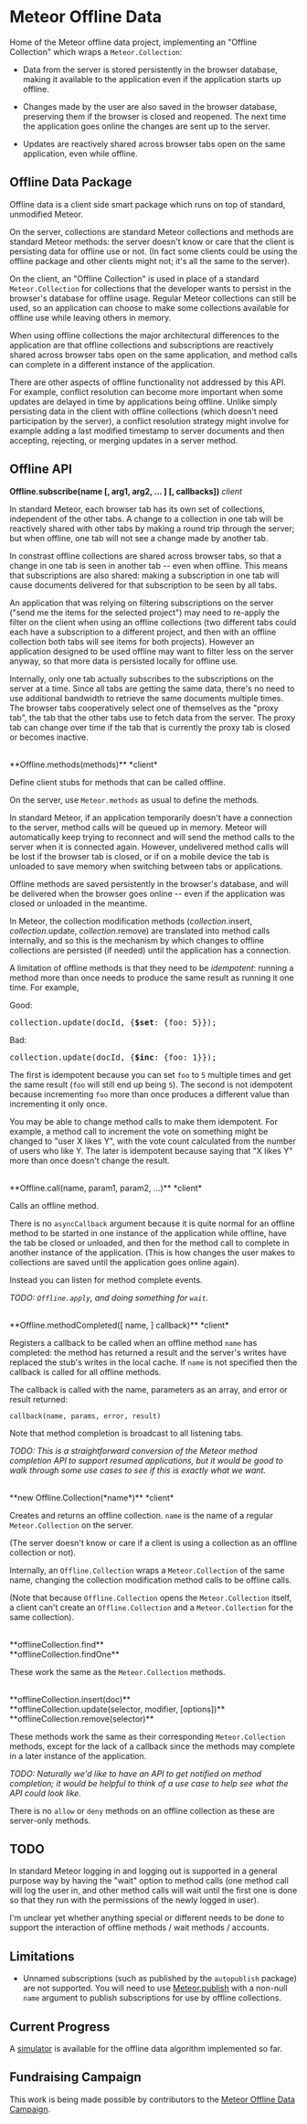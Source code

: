 # Meteor Offline Data #

Home of the Meteor offline data project, implementing an "Offline
Collection" which wraps a `Meteor.Collection`:

* Data from the server is stored persistently in the browser database,
making it available to the application even if the application starts
up offline.

* Changes made by the user are also saved in the browser database,
preserving them if the browser is closed and reopened. The next time
the application goes online the changes are sent up to the server.

* Updates are reactively shared across browser tabs open on the same
application, even while offline.


## Offline Data Package

Offline data is a client side smart package which runs on top of
standard, unmodified Meteor.

On the server, collections are standard Meteor collections and methods
are standard Meteor methods: the server doesn't know or care that the
client is persisting data for offline use or not.  (In fact some
clients could be using the offline package and other clients might
not; it's all the same to the server).

On the client, an "Offline Collection" is used in place of a standard
`Meteor.Collection` for collections that the developer wants to
persist in the browser's database for offline usage.  Regular Meteor
collections can still be used, so an application can choose to make
some collections available for offline use while leaving others in
memory.

When using offline collections the major architectural differences to
the application are that offline collections and subscriptions are
reactively shared across browser tabs open on the same application,
and method calls can complete in a different instance of the
application.

There are other aspects of offline functionality not addressed
by this API.  For example, conflict resolution can become more
important when some updates are delayed in time by applications being
offline.  Unlike simply persisting data in the client with offline
collections (which doesn't need participation by the server), a
conflict resolution strategy might involve for example adding a last
modified timestamp to server documents and then accepting, rejecting,
or merging updates in a server method.


## Offline API

**Offline.subscribe(name [, arg1, arg2, ... ] [, callbacks])**
*client*

In standard Meteor, each browser tab has its own set of collections,
independent of the other tabs.  A change to a collection in one tab
will be reactively shared with other tabs by making a round trip
through the server; but when offline, one tab will not see a change
made by another tab.

In constrast offline collections are shared across browser tabs, so
that a change in one tab is seen in another tab -- even when offline.
This means that subscriptions are also shared: making a subscription
in one tab will cause documents delivered for that subscription to be
seen by all tabs.

An application that was relying on filtering subscriptions on the
server ("send me the items for the selected project") may need to
re-apply the filter on the client when using an offline collections
(two different tabs could each have a subscription to a different
project, and then with an offline collection both tabs will see items
for both projects).  However an application designed to be used
offline may want to filter less on the server anyway, so that more
data is persisted locally for offline use.

Internally, only one tab actually subscribes to the subscriptions on
the server at a time.  Since all tabs are getting the same data,
there's no need to use additional bandwidth to retrieve the same
documents multiple times.  The browser tabs cooperatively select one
of themselves as the "proxy tab", the tab that the other tabs use to
fetch data from the server.  The proxy tab can change over time if the
tab that is currently the proxy tab is closed or becomes inactive.


<br>
**Offline.methods(methods)**  *client*

Define client stubs for methods that can be called offline.

On the server, use `Meteor.methods` as usual to define the methods.

In standard Meteor, if an application temporarily doesn't have a
connection to the server, method calls will be queued up in memory.
Meteor will automatically keep trying to reconnect and will send the
method calls to the server when it is connected again.  However,
undelivered method calls will be lost if the browser tab is closed, or
if on a mobile device the tab is unloaded to save memory when
switching between tabs or applications.

Offline methods are saved persistently in the browser's database, and
will be delivered when the browser goes online -- even if the
application was closed or unloaded in the meantime.

In Meteor, the collection modification methods
(<em>collection</em>.insert, <em>collection</em>.update,
<em>collection</em>.remove) are translated into method calls
internally, and so this is the mechanism by which changes to offline
collections are persisted (if needed) until the application has a
connection.

A limitation of offline methods is that they need to be *idempotent*:
running a method more than once needs to produce the same result as
running it one time.  For example,

Good:
<pre>collection.update(docId, {<b>$set</b>: {foo: 5}});</pre>

Bad:
<pre>collection.update(docId, {<b>$inc</b>: {foo: 1}});</pre>

The first is idempotent because you can set `foo` to `5` multiple
times and get the same result (`foo` will still end up being `5`).
The second is not idempotent because incrementing `foo` more than once
produces a different value than incrementing it only once.

You may be able to change method calls to make them idempotent.  For
example, a method call to increment the vote on something might be
changed to "user X likes Y", with the vote count calculated from the
number of users who like Y.  The later is idempotent because saying
that "X likes Y" more than once doesn't change the result.


<br>
**Offline.call(name, param1, param2, ...)**  *client*

Calls an offline method.

There is no `asyncCallback` argument because it is quite normal for an
offline method to be started in one instance of the application while
offline, have the tab be closed or unloaded, and then for the method
call to complete in another instance of the application.  (This is how
changes the user makes to collections are saved until the application
goes online again).

Instead you can listen for method complete events.

*TODO: `Offline.apply`, and doing something for `wait`.*


<br>
**Offline.methodCompleted([ name, ] callback)**  *client*

Registers a callback to be called when an offline method `name` has
completed: the method has returned a result and the server's writes
have replaced the stub's writes in the local cache.  If `name` is not
specified then the callback is called for all offline methods.

The callback is called with the name, parameters as an array, and
error or result returned:

    callback(name, params, error, result)

Note that method completion is broadcast to all listening tabs.

*TODO: This is a straightforward conversion of the Meteor method
completion API to support resumed applications, but it would be good
to walk through some use cases to see if this is exactly what we
want.*


<br>
**new Offline.Collection(*name*)**  *client*

Creates and returns an offline collection.  `name` is the name of a
regular `Meteor.Collection` on the server.

(The server doesn't know or care if a client is using a collection as
an offline collection or not).

Internally, an `Offline.Collection` wraps a `Meteor.Collection` of the
same name, changing the collection modification method calls to be
offline calls.

(Note that because `Offline.Collection` opens the `Meteor.Collection`
itself, a client can't create an `Offline.Collection` and a
`Meteor.Collection` for the same collection).

<br>
**offlineCollection.find**
<br>**offlineCollection.findOne**

These work the same as the `Meteor.Collection` methods.

<br>
**offlineCollection.insert(doc)**
<br>**offlineCollection.update(selector, modifier, [options])**
<br>**offlineCollection.remove(selector)**

These methods work the same as their corresponding `Meteor.Collection`
methods, except for the lack of a callback since the methods may
complete in a later instance of the application.

*TODO: Naturally we'd like to have an API to get notified on method
completion; it would be helpful to think of a use case to help see
what the API could look like.*

There is no `allow` or `deny` methods on an offline collection as
these are server-only methods.


## TODO ##

In standard Meteor logging in and logging out is supported in a
general purpose way by having the "wait" option to method calls (one
method call will log the user in, and other method calls will wait
until the first one is done so that they run with the permissions of
the newly logged in user).

I'm unclear yet whether anything special or different needs to be done
to support the interaction of offline methods / wait methods /
accounts.


## Limitations ##

* Unnamed subscriptions (such as published by the `autopublish`
package) are not supported.  You will need to use
[Meteor.publish](http://docs.meteor.com/#meteor_publish) with a
non-null `name` argument to publish subscriptions for use by offline
collections.


## Current Progress ##

A [simulator](https://github.com/awwx/meteor-offline-sim#readme) is
available for the offline data algorithm implemented so far.


## Fundraising Campaign ##

This work is being made possible by contributors to the
[Meteor Offline Data Campaign](http://offline-data.meteor.com/).
